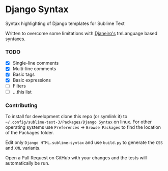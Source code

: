 # Django Syntax

Syntax highlighting of Django templates for Sublime Text

Written to overcome some limitations with [Djaneiro's](https://github.com/squ1b3r/Djaneiro) tmLanguage based syntaxes.

### TODO
- [x] Single-line comments
- [x] Multi-line comments
- [X] Basic tags
- [X] Basic expressions
- [ ] Filters
- [ ] ...this list

### Contributing
To install for development clone this repo (or symlink it) to `~/.config/sublime-text-3/Packages/Django Syntax` on linux. For other operating systems use `Preferences` -> `Browse Packages` to find the location of the Packages folder.

Edit only `Django HTML.sublime-syntax` and use `build.py` to generate the `CSS` and `XML` variants.

Open a Pull Request on GitHub with your changes and the tests will automatically be run.
